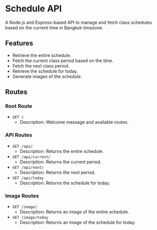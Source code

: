 # Schedule API

A Node.js and Express-based API to manage and fetch class schedules based on the current time in Bangkok timezone.

## Features
- Retrieve the entire schedule.
- Fetch the current class period based on the time.
- Fetch the next class period.
- Retrieve the schedule for today.
- Generate images of the schedule.

## Routes

### Root Route
- `GET /`
  - Description: Welcome message and available routes.

### API Routes
- `GET /api/`
  - Description: Returns the entire schedule.
- `GET /api/current/`
  - Description: Returns the current period.
- `GET /api/next/`
  - Description: Returns the next period.
- `GET /api/today`
  - Description: Returns the schedule for today.

### Image Routes
- `GET /image/`
  - Description: Returns an image of the entire schedule.
- `GET /image/today`
  - Description: Returns an image of the schedule for today.
